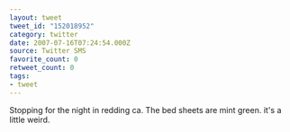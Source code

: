 ```yaml
---
layout: tweet
tweet_id: "152018952"
category: twitter
date: 2007-07-16T07:24:54.000Z
source: Twitter SMS
favorite_count: 0
retweet_count: 0
tags:
- tweet
---
```


Stopping for the night in redding ca. The bed sheets are mint green. it's a little weird.
